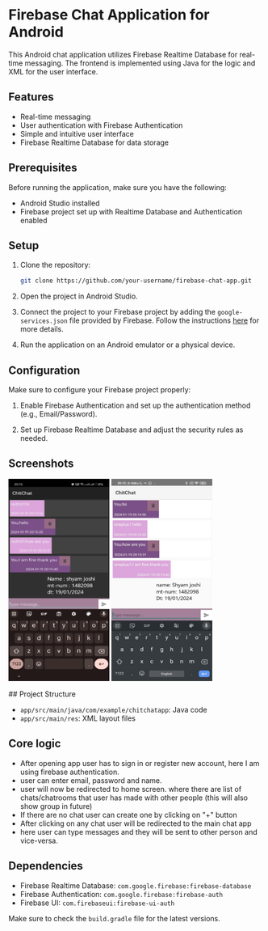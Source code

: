 # Firebase Chat Application for Android

This Android chat application utilizes Firebase Realtime Database for real-time messaging. The frontend is implemented using Java for the logic and XML for the user interface.

## Features

- Real-time messaging
- User authentication with Firebase Authentication
- Simple and intuitive user interface
- Firebase Realtime Database for data storage

## Prerequisites

Before running the application, make sure you have the following:

- Android Studio installed
- Firebase project set up with Realtime Database and Authentication enabled

## Setup

1. Clone the repository:

   ```bash
   git clone https://github.com/your-username/firebase-chat-app.git
   ```

2. Open the project in Android Studio.

3. Connect the project to your Firebase project by adding the `google-services.json` file provided by Firebase. Follow the instructions [here](https://firebase.google.com/docs/android/setup) for more details.

4. Run the application on an Android emulator or a physical device.

## Configuration

Make sure to configure your Firebase project properly:

1. Enable Firebase Authentication and set up the authentication method (e.g., Email/Password).

2. Set up Firebase Realtime Database and adjust the security rules as needed.

## Screenshots
<p float="left">
<img src="screenshots/mobile1.jpg" width="200" height="400" />

<img src="screenshots/mobile2.jpg" width="200" height="400" />
</p>
## Project Structure

- `app/src/main/java/com/example/chitchatapp`: Java code
- `app/src/main/res`: XML layout files

## Core logic

- After opening app user has to sign in or register new account, here I am using firebase authentication.
- user can enter email, password and name.
- user will now be redirected to home screen. where there are list of chats/chatrooms that user has made with other people (this will also show group in future)
- If there are no chat user can create one by clicking on "+" button
- After clicking on any chat user will be redirected to the main chat app
- here user can type messages and they will be sent to other person and vice-versa.

## Dependencies

- Firebase Realtime Database: `com.google.firebase:firebase-database`
- Firebase Authentication: `com.google.firebase:firebase-auth`
- Firebase UI: `com.firebaseui:firebase-ui-auth`

Make sure to check the `build.gradle` file for the latest versions.

